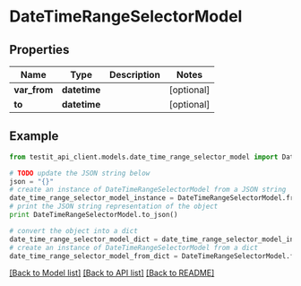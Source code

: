 # DateTimeRangeSelectorModel


## Properties
Name | Type | Description | Notes
------------ | ------------- | ------------- | -------------
**var_from** | **datetime** |  | [optional] 
**to** | **datetime** |  | [optional] 

## Example

```python
from testit_api_client.models.date_time_range_selector_model import DateTimeRangeSelectorModel

# TODO update the JSON string below
json = "{}"
# create an instance of DateTimeRangeSelectorModel from a JSON string
date_time_range_selector_model_instance = DateTimeRangeSelectorModel.from_json(json)
# print the JSON string representation of the object
print DateTimeRangeSelectorModel.to_json()

# convert the object into a dict
date_time_range_selector_model_dict = date_time_range_selector_model_instance.to_dict()
# create an instance of DateTimeRangeSelectorModel from a dict
date_time_range_selector_model_from_dict = DateTimeRangeSelectorModel.from_dict(date_time_range_selector_model_dict)
```
[[Back to Model list]](../README.md#documentation-for-models) [[Back to API list]](../README.md#documentation-for-api-endpoints) [[Back to README]](../README.md)


